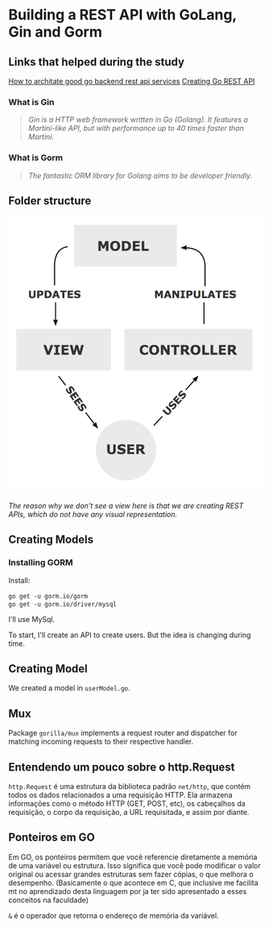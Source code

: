 # Building a REST API with GoLang, Gin and Gorm

## Links that helped during the study
[How to architate good go backend rest api services](https://medium.com/@janishar.ali/how-to-architecture-good-go-backend-rest-api-services-14cc4730c05b)
[Creating Go REST API](https://tamerlan.dev/creating-go-rest-api/)

### What is Gin

> *Gin is a HTTP web framework written in Go (Golang). It features a Martini-like API, but with performance up to 40 times faster than Martini.*

### What is Gorm

> *The fantastic ORM library for Golang aims to be developer friendly.*

## Folder structure
![alt text](image.png)

*The reason why we don't see a view here is that we are creating REST APIs, which do not have any visual representation.*

## Creating Models
### Installing GORM
Install:

```
go get -u gorm.io/gorm
go get -u gorm.io/driver/mysql
```

I'll use MySql.

To start, I'll create an API to create users. But the idea is changing during time.

## Creating Model
We created a model in ``userModel.go``. 

## Mux
Package `gorilla/mux` implements a request router and dispatcher for matching incoming requests to their respective handler.

## Entendendo um pouco sobre o http.Request
``http.Request`` é uma estrutura da biblioteca padrão ``net/http``, que contém todos os dados relacionados a uma requisição HTTP. Ela armazena informações como o método HTTP (GET, POST, etc), os cabeçalhos da requisição, o corpo da requisição, a URL requisitada, e assim por diante.

## Ponteiros em GO
Em GO, os ponteiros permitem que você referencie diretamente a memória de uma variável ou estrutura. Isso significa que você pode modificar o valor original ou acessar grandes estruturas sem fazer cópias, o que melhora o desempenho. (Basicamente o que acontece em C, que inclusive me facilita mt no aprendizado desta linguagem por ja ter sido apresentado a esses conceitos na faculdade)

`&` é o operador que retorna o endereço de memória da variável.